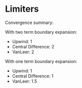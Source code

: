 # Limiters

Convergence summary:

With two term boundary expansion:

- Upwind: 1
- Central Difference: 2
- VanLeer: 2

With one term boundary expansion:

- Upwind: 1
- Central Difference: 1
- VanLeer: 1.5
